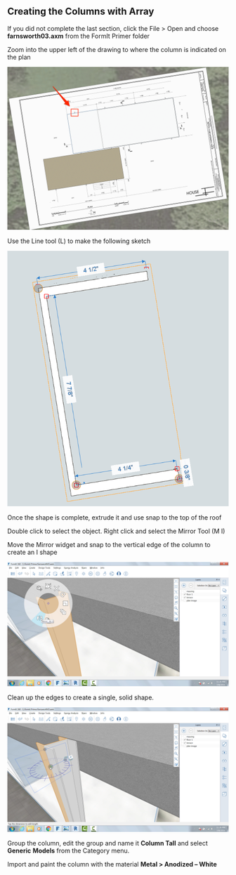 Creating the Columns with Array
-------------------------------

If you did not complete the last section, click the File &gt; Open and
choose **farnsworth03.axm** from the FormIt Primer folder

Zoom into the upper left of the drawing to where the column is indicated
on the plan

![](./images/5140a00b-351f-4fa8-8a18-a9e6c72012f4.png)

Use the Line tool (L) to make the following sketch

![](./images/09cf32a7-a359-4a56-a863-60fd03053ea2.png)

Once the shape is complete, extrude it and use snap to the top of the
roof

Double click to select the object. Right click and select the Mirror
Tool (M I)

Move the Mirror widget and snap to the vertical edge of the column to
create an I shape

![](./images/a52928c7-5c9c-46f8-b23c-241f454ccb79.png)

Clean up the edges to create a single, solid shape.

![](./images/e1265e6e-8a2a-4663-83ae-32bef74f3c25.png)

Group the column, edit the group and name it **Column Tall** and select
**Generic** **Models** from the Category menu.

Import and paint the column with the material **Metal &gt; Anodized –
White**